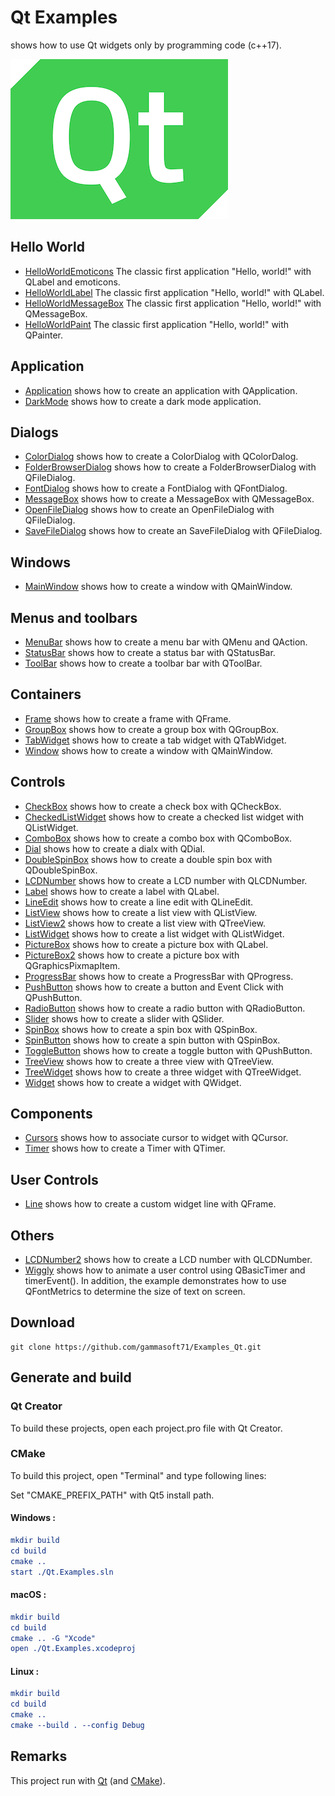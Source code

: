 
# Qt Examples

shows how to use Qt widgets only by programming code (c++17).

[![qt](docs/Pictures/qt_header.png)](https://gammasoft71.wixsite.com/gammasoft/qt)

## Hello World

* [HelloWorldEmoticons](Qt.Widgets/HelloWorlds/HelloWorldEmoticons) The classic first application "Hello, world!" with QLabel and emoticons.
* [HelloWorldLabel](Qt.Widgets/HelloWorlds/HelloWorldLabel) The classic first application "Hello, world!" with QLabel.
* [HelloWorldMessageBox](Qt.Widgets/HelloWorlds/HelloWorldMessageBox) The classic first application "Hello, world!" with QMessageBox.
* [HelloWorldPaint](Qt.Widgets/HelloWorlds/HelloWorldPaint) The classic first application "Hello, world!" with QPainter.

## Application

* [Application](Qt.Widgets/Applications/Application) shows how to create an application with QApplication.
* [DarkMode](Qt.Widgets/Applications/DarkMode) shows how to create a dark mode application.

## Dialogs

* [ColorDialog](Qt.Widgets/Dialogs/ColorDialog) shows how to create a ColorDialog with QColorDalog.
* [FolderBrowserDialog](Qt.Widgets/Dialogs/FolderBrowserDialog) shows how to create a FolderBrowserDialog with QFileDialog.
* [FontDialog](Qt.Widgets/Dialogs/FontDialog) shows how to create a FontDialog with QFontDialog.
* [MessageBox](Qt.Widgets/Dialogs/MessageBox) shows how to create a MessageBox with QMessageBox.
* [OpenFileDialog](Qt.Widgets/Dialogs/OpenFileDialog) shows how to create an OpenFileDialog with QFileDialog.
* [SaveFileDialog](Qt.Widgets/Dialogs/SaveFileDialog) shows how to create an SaveFileDialog with QFileDialog.

## Windows

* [MainWindow](Qt.Widgets/Windowd/MainWindow) shows how to create a window with QMainWindow.

## Menus and toolbars

* [MenuBar](Qt.Widgets/MenusAndToolbars/MenuBar) shows how to create a menu bar with QMenu and QAction.
* [StatusBar](Qt.Widgets/MenusAndToolbars/StatusBar) shows how to create a status bar with QStatusBar.
* [ToolBar](Qt.Widgets/MenusAndToolbars/ToolBar) shows how to create a toolbar bar with QToolBar.

## Containers

* [Frame](Qt.Widgets/Containers/Frame) shows how to create a frame with QFrame.
* [GroupBox](Qt.Widgets/Containers/GroupBox) shows how to create a group box with QGroupBox.
* [TabWidget](Qt.Widgets/Containers/TabWidget) shows how to create a tab widget with QTabWidget.
* [Window](Qt.Widgets/Containers/Window) shows how to create a window with QMainWindow.

## Controls

* [CheckBox](Qt.Widgets/Controls/CheckBox) shows how to create a check box with QCheckBox.
* [CheckedListWidget](Qt.Widgets/Controls/CheckedListWidget) shows how to create a checked list widget with QListWidget.
* [ComboBox](Qt.Widgets/Controls/ComboBox) shows how to create a combo box with QComboBox.
* [Dial](Qt.Widgets/Controls/Dial) shows how to create a dialx with QDial.
* [DoubleSpinBox](Qt.Widgets/Controls/DoubleSpinBox) shows how to create a double spin box with QDoubleSpinBox.
* [LCDNumber](Qt.Widgets/Controls/LCDNumber) shows how to create a LCD number with QLCDNumber.
* [Label](Qt.Widgets/Controls/Label) shows how to create a label with QLabel.
* [LineEdit](Qt.Widgets/Controls/LineEdit) shows how to create a line edit with QLineEdit.
* [ListView](Qt.Widgets/Controls/ListWidget) shows how to create a list view with QListView.
* [ListView2](Qt.Widgets/Controls/ListView2) shows how to create a list view with QTreeView.
* [ListWidget](Qt.Widgets/Controls/ListWidget) shows how to create a list widget with QListWidget.
* [PictureBox](Qt.Widgets/Controls/PictureBox) shows how to create a picture box with QLabel.
* [PictureBox2](Qt.Widgets/Controls/PictureBox2) shows how to create a picture box with QGraphicsPixmapItem.
* [ProgressBar](Qt.Widgets/Controls/ProgressBar) shows how to create a ProgressBar with QProgress.
* [PushButton](Qt.Widgets/Controls/PushButton) shows how to create a button and Event Click with QPushButton.
* [RadioButton](Qt.Widgets/Controls/RadioButton) shows how to create a radio button with QRadioButton.
* [Slider](Qt.Widgets/Controls/Slider) shows how to create a slider with QSlider.
* [SpinBox](Qt.Widgets/Controls/SpinBox) shows how to create a spin box with QSpinBox.
* [SpinButton](Qt.Widgets/Controls/SpinButton) shows how to create a spin button with QSpinBox.
* [ToggleButton](Qt.Widgets/Controls/ToggleButton) shows how to create a toggle button with QPushButton.
* [TreeView](Qt.Widgets/Controls/TreeView) shows how to create a three view with QTreeView.
* [TreeWidget](Qt.Widgets/Controls/TreeWidget) shows how to create a three widget with QTreeWidget.
* [Widget](Qt.Widgets/Controls/ToggleButton) shows how to create a widget with QWidget.

## Components

* [Cursors](Qt.Widgets/Components/Cursors) shows how to associate cursor to widget with QCursor.
* [Timer](Qt.Widgets/Components/Timer) shows how to create a Timer with QTimer.

## User Controls

* [Line](Qt.Widgets/UserControls/Line) shows how to create a custom widget line with QFrame.

## Others

* [LCDNumber2](Qt.Widgets/Others/LCDNumber2) shows how to create a LCD number with QLCDNumber.
* [Wiggly](Qt.Widgets/Others/Wiggly) shows how to animate a user control using QBasicTimer and timerEvent(). In addition, the example demonstrates how to use QFontMetrics to determine the size of text on screen.

## Download

``` shell
git clone https://github.com/gammasoft71/Examples_Qt.git

```

## Generate and build

### Qt Creator

To build these projects, open each project.pro file with Qt Creator.

### CMake

To build this project, open "Terminal" and type following lines:

Set "CMAKE_PREFIX_PATH" with Qt5 install path.

#### Windows :

``` cmake
mkdir build
cd build
cmake ..
start ./Qt.Examples.sln
```

#### macOS :

``` cmake
mkdir build
cd build
cmake .. -G "Xcode"
open ./Qt.Examples.xcodeproj
```

#### Linux :

``` cmake
mkdir build
cd build
cmake .. 
cmake --build . --config Debug
```


## Remarks

This project run with [Qt](https://www.qt.io) (and [CMake](https://cmake.org)).
